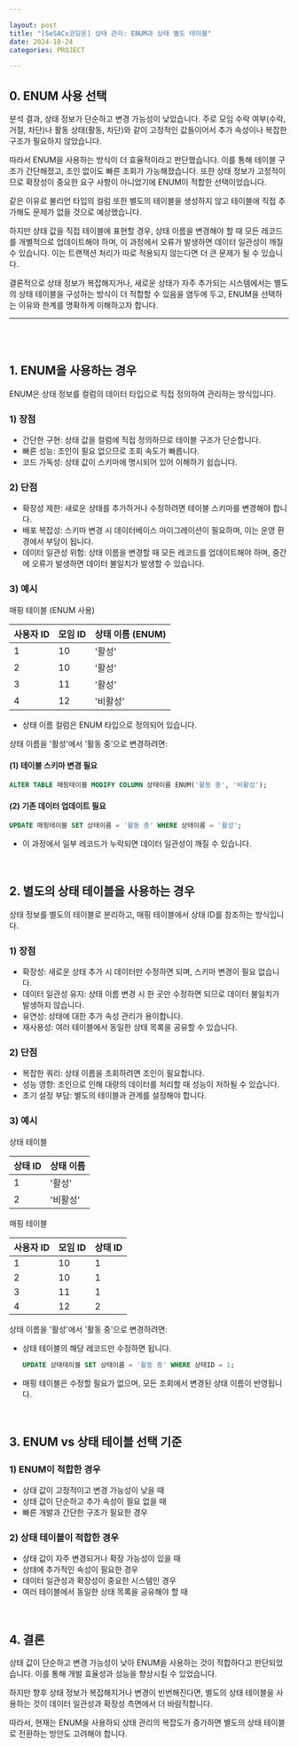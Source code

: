 ```yaml
---

layout: post  
title: "[SeSACx코딩온] 상태 관리: ENUM과 상태 별도 테이블"  
date: 2024-10-24  
categories: PROJECT

---
```


## 0. ENUM 사용 선택

분석 결과, 상태 정보가 단순하고 변경 가능성이 낮았습니다. 주로 모임 수락 여부(수락, 거절, 차단)나 활동 상태(활동, 차단)와 같이 고정적인 값들이어서 추가 속성이나 복잡한 구조가 필요하지 않았습니다.

따라서 ENUM을 사용하는 방식이 더 효율적이라고 판단했습니다. 이를 통해 테이블 구조가 간단해졌고, 조인 없이도 빠른 조회가 가능해졌습니다. 또한 상태 정보가 고정적이므로 확장성이 중요한 요구 사항이 아니었기에 ENUM이 적합한 선택이었습니다.

같은 이유로 불리언 타입의 컬럼 또한 별도의 테이블을 생성하지 않고 테이블에 직접 추가해도 문제가 없을 것으로 예상했습니다.

하지만 상태 값을 직접 테이블에 표현할 경우, 상태 이름을 변경해야 할 때 모든 레코드를 개별적으로 업데이트해야 하며, 이 과정에서 오류가 발생하면 데이터 일관성이 깨질 수 있습니다. 이는 트랜잭션 처리가 따로 적용되지 않는다면 더 큰 문제가 될 수 있습니다.

결론적으로 상태 정보가 복잡해지거나, 새로운 상태가 자주 추가되는 시스템에서는 별도의 상태 테이블을 구성하는 방식이 더 적합할 수 있음을 염두에 두고, ENUM을 선택하는 이유와 한계를 명확하게 이해하고자 합니다.

<hr>
<br>
<br>

## 1. ENUM을 사용하는 경우

ENUM은 상태 정보를 컬럼의 데이터 타입으로 직접 정의하여 관리하는 방식입니다.

### 1) 장점

- 간단한 구현: 상태 값을 컬럼에 직접 정의하므로 테이블 구조가 단순합니다.
- 빠른 성능: 조인이 필요 없으므로 조회 속도가 빠릅니다.
- 코드 가독성: 상태 값이 스키마에 명시되어 있어 이해하기 쉽습니다.

### 2) 단점

- 확장성 제한: 새로운 상태를 추가하거나 수정하려면 테이블 스키마를 변경해야 합니다.
- 배포 복잡성: 스키마 변경 시 데이터베이스 마이그레이션이 필요하며, 이는 운영 환경에서 부담이 됩니다.
- 데이터 일관성 위험: 상태 이름을 변경할 때 모든 레코드를 업데이트해야 하며, 중간에 오류가 발생하면 데이터 불일치가 발생할 수 있습니다.

### 3) 예시

매핑 테이블 (ENUM 사용)

| 사용자 ID | 모임 ID | 상태 이름 (ENUM) |
|-----------|---------|------------------|
|     1     |    10   |      '활성'      |
|     2     |    10   |      '활성'      |
|     3     |    11   |      '활성'      |
|     4     |    12   |     '비활성'     |

- 상태 이름 컬럼은 ENUM 타입으로 정의되어 있습니다.

상태 이름을 '활성'에서 '활동 중'으로 변경하려면:

#### (1) 테이블 스키마 변경 필요

   ```sql
   ALTER TABLE 매핑테이블 MODIFY COLUMN 상태이름 ENUM('활동 중', '비활성');
   ```

#### (2) 기존 데이터 업데이트 필요

   ```sql
   UPDATE 매핑테이블 SET 상태이름 = '활동 중' WHERE 상태이름 = '활성';
   ```

- 이 과정에서 일부 레코드가 누락되면 데이터 일관성이 깨질 수 있습니다.

<br>

## 2. 별도의 상태 테이블을 사용하는 경우

상태 정보를 별도의 테이블로 분리하고, 매핑 테이블에서 상태 ID를 참조하는 방식입니다.

### 1) 장점

- 확장성: 새로운 상태 추가 시 데이터만 수정하면 되며, 스키마 변경이 필요 없습니다.
- 데이터 일관성 유지: 상태 이름 변경 시 한 곳만 수정하면 되므로 데이터 불일치가 발생하지 않습니다.
- 유연성: 상태에 대한 추가 속성 관리가 용이합니다.
- 재사용성: 여러 테이블에서 동일한 상태 목록을 공유할 수 있습니다.

### 2) 단점

- 복잡한 쿼리: 상태 이름을 조회하려면 조인이 필요합니다.
- 성능 영향: 조인으로 인해 대량의 데이터를 처리할 때 성능이 저하될 수 있습니다.
- 초기 설정 부담: 별도의 테이블과 관계를 설정해야 합니다.

### 3) 예시

상태 테이블

| 상태 ID | 상태 이름 |
|---------|-----------|
|   1     |   '활성'  |
|   2     |  '비활성' |

매핑 테이블

| 사용자 ID | 모임 ID | 상태 ID |
|-----------|---------|---------|
|     1     |    10   |    1    |
|     2     |    10   |    1    |
|     3     |    11   |    1    |
|     4     |    12   |    2    |

상태 이름을 '활성'에서 '활동 중'으로 변경하려면:

- 상태 테이블의 해당 레코드만 수정하면 됩니다.

  ```sql
  UPDATE 상태테이블 SET 상태이름 = '활동 중' WHERE 상태ID = 1;
  ```

- 매핑 테이블은 수정할 필요가 없으며, 모든 조회에서 변경된 상태 이름이 반영됩니다.

<br>

## 3. ENUM vs 상태 테이블 선택 기준

### 1) ENUM이 적합한 경우

- 상태 값이 고정적이고 변경 가능성이 낮을 때
- 상태 값이 단순하고 추가 속성이 필요 없을 때
- 빠른 개발과 간단한 구조가 필요한 경우

### 2) 상태 테이블이 적합한 경우

- 상태 값이 자주 변경되거나 확장 가능성이 있을 때
- 상태에 추가적인 속성이 필요한 경우
- 데이터 일관성과 확장성이 중요한 시스템인 경우
- 여러 테이블에서 동일한 상태 목록을 공유해야 할 때

<br>

## 4. 결론

상태 값이 단순하고 변경 가능성이 낮아 ENUM을 사용하는 것이 적합하다고 판단되었습니다. 이를 통해 개발 효율성과 성능을 향상시킬 수 있었습니다.

하지만 향후 상태 정보가 복잡해지거나 변경이 빈번해진다면, 별도의 상태 테이블을 사용하는 것이 데이터 일관성과 확장성 측면에서 더 바람직합니다.

따라서, 현재는 ENUM을 사용하되 상태 관리의 복잡도가 증가하면 별도의 상태 테이블로 전환하는 방안도 고려해야 합니다.